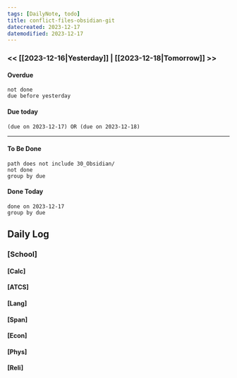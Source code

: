 ```yaml
---
tags: [DailyNote, todo]
title: conflict-files-obsidian-git
datecreated: 2023-12-17
datemodified: 2023-12-17
---
```


### << [[2023-12-16|Yesterday]] | [[2023-12-18|Tomorrow]] >>

#### Overdue
```tasks
not done
due before yesterday
```
#### Due today

```tasks
(due on 2023-12-17) OR (due on 2023-12-18) 

```
---
#### To Be Done

```tasks
path does not include 30_Obsidian/
not done
group by due
```

#### Done Today

```tasks
done on 2023-12-17
group by due
```

## Daily Log

### [School]

#### [Calc]

#### [ATCS]

#### [Lang]

#### [Span]

#### [Econ]

#### [Phys]

#### [Reli]